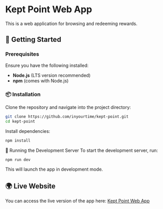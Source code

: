 # Kept Point Web App

This is a web application for browsing and redeeming rewards.

## 🚀 Getting Started

### Prerequisites

Ensure you have the following installed:

- **Node.js** (LTS version recommended)
- **npm** (comes with Node.js)

### 📦 Installation

Clone the repository and navigate into the project directory:

```sh
git clone https://github.com/inyourtime/kept-point.git
cd kept-point
```

Install dependencies:

```sh
npm install
```

🚀 Running the Development Server
To start the development server, run:

```sh
npm run dev
```

This will launch the app in development mode.

## 🌍 Live Website

You can access the live version of the app here:
[Kept Point Web App](https://kept-point.vercel.app)
